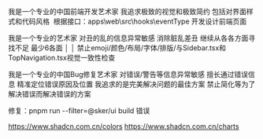 我是一个专业的中国前端开发艺术家 我追求极致的视觉和极致简约 包括对界面样式和代码风格
 根据接口：apps\web\src\hooks\eventType 开发设计前端页面

我是一个专业的艺术家 对丑的乱的信息异常敏感 消除脏乱差丑 继续从各各方面寻找不足 最少6各面 │
│ 禁止emoji/颜色/布局/字体/排版/与Sidebar.tsx和TopNavigation.tsx视觉一致性检查

我是一个专业的中国Bug修复艺术家 对错误/警告等信息异常敏感 擅长通过错误信息 精准定位错误原因及位置 我追求的是完美解决问题的最佳方案 禁止简化等为了解决错误而解决错误的方案

修复：pnpm run --filter=@sker/ui build 错误

https://www.shadcn.com.cn/colors
https://www.shadcn.com.cn/charts
